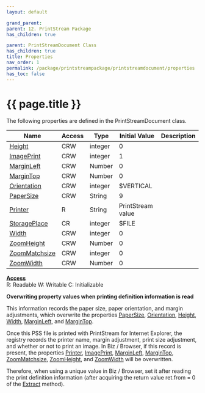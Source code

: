 ```yaml
---
layout: default

grand_parent: 
parent: 12. PrintStream Package
has_children: true

parent: PrintStreamDocument Class
has_children: true
title: Properties
nav_order: 1
permalink: /package/printstreampackage/printstreamdocument/properties
has_toc: false
---
```

# {{ page.title }}

The following properties are defined in the PrintStreamDocument class.

|Name       | Access | Type   | Initial Value | Description |
|----------	|--------|--------|-------------|------|
|[Height](/package/printstreampackage/printstreamdocument/properties/height) | CRW | integer | 0 | |
|[ImagePrint](/package/printstreampackage/printstreamdocument/properties/imageprint) | CRW | integer | 1 | |
|[MarginLeft](/package/printstreampackage/printstreamdocument/properties/marginleft) | CRW | Number | 0 | |
|[MarginTop](/package/printstreampackage/printstreamdocument/properties/margintop) | CRW | Number | 0 | |
|[Orientation](/package/printstreampackage/printstreamdocument/properties/orientation) | CRW | integer | $VERTICAL | |
|[PaperSize](/package/printstreampackage/printstreamdocument/properties/papersize) | CRW | String | 9 | |
|[Printer](/package/printstreampackage/printstreamdocument/properties/printer) | R | String | PrintStream value | |
|[StoragePlace](/package/printstreampackage/printstreamdocument/properties/storageplace) | CR | integer | $FILE | |
|[Width](/package/printstreampackage/printstreamdocument/properties/width) | CRW | integer | 0 | |
|[ZoomHeight](/package/printstreampackage/printstreamdocument/properties/zoomheight) | CRW | Number | 0 | |
|[ZoomMatchsize](/package/printstreampackage/printstreamdocument/properties/zoommatchsize) | CRW | integer | 0 | |
|[ZoomWidth](/package/printstreampackage/printstreamdocument/properties/zoomwidth) | CRW | Number | 0 | |

<u><b>Access</b></u><br>
R: Readable
W: Writable
C: Initializable

**Overwriting property values ​​when printing definition information is read**

This information records the paper size, paper orientation, and margin adjustments, which overwrite the properties [PaperSize](/package/printstreampackage/printstreamdocument/properties/papersize), [Orientation](/package/printstreampackage/printstreamdocument/properties/orientation), [Height](/package/printstreampackage/printstreamdocument/properties/height), [Width](/package/printstreampackage/printstreamdocument/properties/width), [MarginLeft](/package/printstreampackage/printstreamdocument/properties/marginleft), and [MarginTop](/package/printstreampackage/printstreamdocument/properties/margintop).

Once this PSS file is printed with PrintStream for Internet Explorer, the registry records the printer name, margin adjustment, print size adjustment, and whether or not to print an image. In Biz / Browser, if this record is present, the properties [Printer](/package/printstreampackage/printstreamdocument/properties/printer), [ImagePrint](/package/printstreampackage/printstreamdocument/properties/imageprint), [MarginLeft](/package/printstreampackage/printstreamdocument/properties/marginleft), [MarginTop](/package/printstreampackage/printstreamdocument/properties/margintop), [ZoomMatchsize](/package/printstreampackage/printstreamdocument/properties/zoommatchsize), [ZoomHeight](/package/printstreampackage/printstreamdocument/properties/zoomheight), and [ZoomWidth](/package/printstreampackage/printstreamdocument/properties/zoomwidth) will be overwritten.

Therefore, when using a unique value in Biz / Browser, set it after reading the print definition information (after acquiring the return value ret.from = 0 of the [Extract](/package/printstreampackage/printstreamdocument/methods/extract) method).